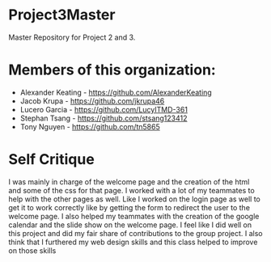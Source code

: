 # Project3Master
Master Repository for Project 2 and 3.

# Members of this organization:
- Alexander Keating - https://github.com/AlexanderKeating
- Jacob Krupa - https://github.com/jkrupa46
- Lucero Garcia - https://github.com/LucyITMD-361
- Stephan Tsang - https://github.com/stsang123412
- Tony Nguyen - https://github.com/tn5865

# Self Critique 
I was mainly in charge of the welcome page and the creation of the html and some of the css for that page. I worked with a lot of my teammates to help with the other pages as well. Like  I worked on the login page as well to get it to work correctly like by getting the form to redirect the user to the welcome page. I also helped my teammates with the creation of the google calendar and the slide show on the welcome page. I feel like I did well on this project and did my fair share of contributions to the group project. I also think that I furthered my web design skills and this class helped to improve on those skills
